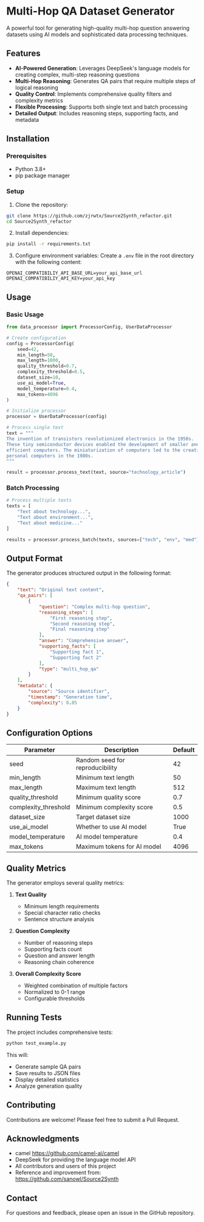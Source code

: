 # Multi-Hop QA Dataset Generator

A powerful tool for generating high-quality multi-hop question answering datasets using AI models and sophisticated data processing techniques.

## Features

- **AI-Powered Generation**: Leverages DeepSeek's language models for creating complex, multi-step reasoning questions
- **Multi-Hop Reasoning**: Generates QA pairs that require multiple steps of logical reasoning
- **Quality Control**: Implements comprehensive quality filters and complexity metrics
- **Flexible Processing**: Supports both single text and batch processing
- **Detailed Output**: Includes reasoning steps, supporting facts, and metadata

## Installation

### Prerequisites

- Python 3.8+
- pip package manager

### Setup

1. Clone the repository:
```bash
git clone https://github.com/zjrwtx/Source2Synth_refactor.git
cd Source2Synth_refactor
```

2. Install dependencies:
```bash
pip install -r requirements.txt
```

3. Configure environment variables:
Create a `.env` file in the root directory with the following content:
```env
OPENAI_COMPATIBILIY_API_BASE_URL=your_api_base_url
OPENAI_COMPATIBILIY_API_KEY=your_api_key
```

## Usage

### Basic Usage

```python
from data_processor import ProcessorConfig, UserDataProcessor

# Create configuration
config = ProcessorConfig(
    seed=42,
    min_length=50,
    max_length=1000,
    quality_threshold=0.7,
    complexity_threshold=0.5,
    dataset_size=10,
    use_ai_model=True,
    model_temperature=0.4,
    max_tokens=4096
)

# Initialize processor
processor = UserDataProcessor(config)

# Process single text
text = """
The invention of transistors revolutionized electronics in the 1950s. 
These tiny semiconductor devices enabled the development of smaller and more 
efficient computers. The miniaturization of computers led to the creation of 
personal computers in the 1980s.
"""

result = processor.process_text(text, source="technology_article")
```

### Batch Processing

```python
# Process multiple texts
texts = [
    "Text about technology...",
    "Text about environment...",
    "Text about medicine..."
]

results = processor.process_batch(texts, sources=["tech", "env", "med"])
```

## Output Format

The generator produces structured output in the following format:

```json
{
    "text": "Original text content",
    "qa_pairs": [
        {
            "question": "Complex multi-hop question",
            "reasoning_steps": [
                "First reasoning step",
                "Second reasoning step",
                "Final reasoning step"
            ],
            "answer": "Comprehensive answer",
            "supporting_facts": [
                "Supporting fact 1",
                "Supporting fact 2"
            ],
            "type": "multi_hop_qa"
        }
    ],
    "metadata": {
        "source": "Source identifier",
        "timestamp": "Generation time",
        "complexity": 0.85
    }
}
```

## Configuration Options

| Parameter | Description | Default |
|-----------|-------------|---------|
| seed | Random seed for reproducibility | 42 |
| min_length | Minimum text length | 50 |
| max_length | Maximum text length | 512 |
| quality_threshold | Minimum quality score | 0.7 |
| complexity_threshold | Minimum complexity score | 0.5 |
| dataset_size | Target dataset size | 1000 |
| use_ai_model | Whether to use AI model | True |
| model_temperature | AI model temperature | 0.4 |
| max_tokens | Maximum tokens for AI model | 4096 |

## Quality Metrics

The generator employs several quality metrics:

1. **Text Quality**
   - Minimum length requirements
   - Special character ratio checks
   - Sentence structure analysis

2. **Question Complexity**
   - Number of reasoning steps
   - Supporting facts count
   - Question and answer length
   - Reasoning chain coherence

3. **Overall Complexity Score**
   - Weighted combination of multiple factors
   - Normalized to 0-1 range
   - Configurable thresholds

## Running Tests

The project includes comprehensive tests:

```bash
python test_example.py
```

This will:
- Generate sample QA pairs
- Save results to JSON files
- Display detailed statistics
- Analyze generation quality

## Contributing

Contributions are welcome! Please feel free to submit a Pull Request.



## Acknowledgments
- camel https://github.com/camel-ai/camel
- DeepSeek for providing the language model API
- All contributors and users of this project
- Reference and improvement from: https://github.com/sanowl/Source2Synth
## Contact

For questions and feedback, please open an issue in the GitHub repository. 

